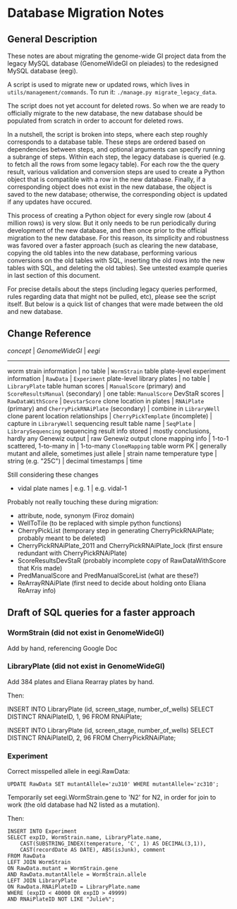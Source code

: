 # Database Migration Notes

## General Description

These notes are about migrating the genome-wide GI project data
from the legacy MySQL database (GenomeWideGI on pleiades)
to the redesigned MySQL database (eegi).

A script is used to migrate new or updated rows,
which lives in `utils/management/commands`. To run it:
    `./manage.py migrate_legacy_data`.

The script does not yet account for deleted rows. So when we are ready
to officially migrate to the new database, the new database should be
populated from scratch in order to account for deleted rows.

In a nutshell, the script is broken into steps,
where each step roughly corresponds to a database table.
These steps are ordered based on dependencies between steps,
and optional arguments can specify running a subrange of steps.
Within each step, the legacy database is queried
(e.g. to fetch all the rows from some legacy table).
For each row the the query result,
various validation and conversion steps are used to create a Python object
that is compatible with a row in the new database.
Finally, if a corresponding object does not exist in the new database,
the object is saved to the new database;
otherwise, the corresponding object is updated if any updates have occured.

This process of creating a Python object for every single row
(about 4 million rows) is very slow. But it only needs to be run
periodically during development of the new database, and then once
prior to the official migration to the new database.
For this reason, its simplicity and robustness was favored over a faster
approach (such as clearing the new database, copying the old tables into the
new database, performing various conversions on the old tables with SQL,
inserting the old rows into the new tables with SQL, and deleting the old
tables). See untested example queries in last section of this document.

For precise details about the steps (including legacy queries performed,
rules regarding data that might not be pulled, etc), please see the script
itself.
But below is a quick list of changes that were made between the old and
new database.


## Change Reference


*concept* | *GenomeWideGI* | *eegi*
---------   --------------   ------
worm strain information | no table | `WormStrain` table
plate-level experiment information | `RawData` | `Experiment`
plate-level library plates | no table | `LibraryPlate` table
human scores | `ManualScore` (primary) and `ScoreResultsManual` (secondary) | one table: `ManualScore`
DevStaR scores | `RawDataWithScore` | `DevstarScore`
clone location in plates | `RNAiPlate` (primary) and `CherryPickRNAiPlate` (secondary) | combine in `LibraryWell`
clone parent location relationships | `CherryPickTemplate` (incomplete) | capture in `LibraryWell`
sequencing result table name | `SeqPlate` | `LibrarySequencing`
sequencing result info stored | mostly conclusions, hardly any Genewiz output | raw Genewiz output
clone mapping info | 1-to-1 scattered, 1-to-many in | 1-to-many `CloneMapping` table
worm PK | generally mutant and allele, sometimes just allele | strain name
temperature type | string (e.g. "25C") | decimal
timestamps | time


Still considering these changes
- vidal plate names | e.g. 1 | e.g. vidal-1


Probably not really touching these during migration:
- attribute, node, synonym (Firoz domain)
- WellToTile (to be replaced with simple python functions)
- CherryPickList (temporary step in generating CherryPickRNAiPlate; probably meant to be deleted)
- CherryPickRNAiPlate_2011 and CherryPickRNAiPlate_lock (first ensure redundant with CherryPickRNAiPlate)
- ScoreResultsDevStaR (probably incomplete copy of RawDataWithScore that Kris made)
- PredManualScore and PredManualScoreList (what are these?)
- ReArrayRNAiPlate (first need to decide about holding onto Eliana ReArray info)


## Draft of SQL queries for a faster approach

### WormStrain (did not exist in GenomeWideGI)
Add by hand, referencing Google Doc

### LibraryPlate (did not exist in GenomeWideGI)
Add 384 plates and Eliana Rearray plates by hand.

Then:

  INSERT INTO LibraryPlate (id, screen_stage, number_of_wells)
  SELECT DISTINCT RNAiPlateID, 1, 96 FROM RNAiPlate;

  INSERT INTO LibraryPlate (id, screen_stage, number_of_wells)
  SELECT DISTINCT RNAiPlateID, 2, 96 FROM CherryPickRNAiPlate;


### Experiment
Correct misspelled allele in eegi.RawData:

    UPDATE RawData SET mutantAllele='zu310' WHERE mutantAllele='zc310';

Temporarily set eegi.WormStrain.gene to 'N2' for N2, in order for join to work
(the old database had N2 listed as a mutation).

Then:

    INSERT INTO Experiment
    SELECT expID, WormStrain.name, LibraryPlate.name,
        CAST(SUBSTRING_INDEX(temperature, 'C', 1) AS DECIMAL(3,1)),
        CAST(recordDate AS DATE), ABS(isJunk), comment
    FROM RawData
    LEFT JOIN WormStrain
    ON RawData.mutant = WormStrain.gene
    AND RawData.mutantAllele = WormStrain.allele
    LEFT JOIN LibraryPlate
    ON RawData.RNAiPlateID = LibraryPlate.name
    WHERE (expID < 40000 OR expID > 49999)
    AND RNAiPlateID NOT LIKE "Julie%";
